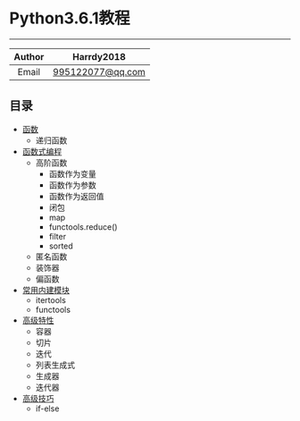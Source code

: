 # Python3.6.1教程
***
|Author|Harrdy2018|
|:----------------:|:----------------:|
|Email|995122077@qq.com|
## 目录
* [函数](https://github.com/Harrdy2018/Interview-Questions-Set/blob/master/Functions.md)
    * 递归函数
* [函数式编程](https://github.com/Harrdy2018/Interview-Questions-Set/blob/master/Functional%20Programming.md)
  * 高阶函数
    * 函数作为变量
    * 函数作为参数
    * 函数作为返回值
    * 闭包
    * map
    * functools.reduce()
    * filter
    * sorted
  * 匿名函数
  * 装饰器
  * 偏函数
* [常用内建模块](https://github.com/Harrdy2018/Interview-Questions-Set/blob/master/Intrinsic%20Modules.md)
  * itertools
  * functools
* [高级特性](https://github.com/Harrdy2018/Interview-Questions-Set/blob/master/Advanced%20Features.md)
  * 容器
  * 切片
  * 迭代
  * 列表生成式
  * 生成器
  * 迭代器
* [高级技巧](https://github.com/Harrdy2018/Interview-Questions-Set/blob/master/Advanced%20Skills.md)
    * if-else
